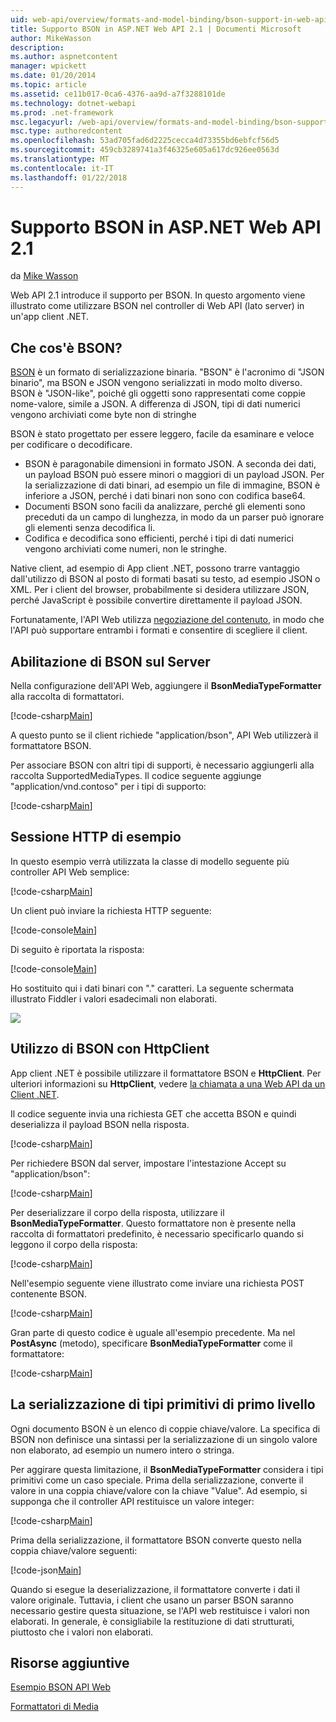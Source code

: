 ```yaml
---
uid: web-api/overview/formats-and-model-binding/bson-support-in-web-api-21
title: Supporto BSON in ASP.NET Web API 2.1 | Documenti Microsoft
author: MikeWasson
description: 
ms.author: aspnetcontent
manager: wpickett
ms.date: 01/20/2014
ms.topic: article
ms.assetid: ce11b017-0ca6-4376-aa9d-a7f3288101de
ms.technology: dotnet-webapi
ms.prod: .net-framework
msc.legacyurl: /web-api/overview/formats-and-model-binding/bson-support-in-web-api-21
msc.type: authoredcontent
ms.openlocfilehash: 53ad705fad6d2225cecca4d73355bd6ebfcf56d5
ms.sourcegitcommit: 459cb3289741a3f46325e605a617dc926ee0563d
ms.translationtype: MT
ms.contentlocale: it-IT
ms.lasthandoff: 01/22/2018
---
```

<a name="bson-support-in-aspnet-web-api-21"></a>Supporto BSON in ASP.NET Web API 2.1
====================
da [Mike Wasson](https://github.com/MikeWasson)

Web API 2.1 introduce il supporto per BSON. In questo argomento viene illustrato come utilizzare BSON nel controller di Web API (lato server) in un'app client .NET.

## <a name="what-is-bson"></a>Che cos'è BSON?

[BSON](http://bsonspec.org/) è un formato di serializzazione binaria. "BSON" è l'acronimo di "JSON binario", ma BSON e JSON vengono serializzati in modo molto diverso. BSON è "JSON-like", poiché gli oggetti sono rappresentati come coppie nome-valore, simile a JSON. A differenza di JSON, tipi di dati numerici vengono archiviati come byte non di stringhe

BSON è stato progettato per essere leggero, facile da esaminare e veloce per codificare o decodificare.

- BSON è paragonabile dimensioni in formato JSON. A seconda dei dati, un payload BSON può essere minori o maggiori di un payload JSON. Per la serializzazione di dati binari, ad esempio un file di immagine, BSON è inferiore a JSON, perché i dati binari non sono con codifica base64.
- Documenti BSON sono facili da analizzare, perché gli elementi sono preceduti da un campo di lunghezza, in modo da un parser può ignorare gli elementi senza decodifica li.
- Codifica e decodifica sono efficienti, perché i tipi di dati numerici vengono archiviati come numeri, non le stringhe.

Native client, ad esempio di App client .NET, possono trarre vantaggio dall'utilizzo di BSON al posto di formati basati su testo, ad esempio JSON o XML. Per i client del browser, probabilmente si desidera utilizzare JSON, perché JavaScript è possibile convertire direttamente il payload JSON.

Fortunatamente, l'API Web utilizza [negoziazione del contenuto](content-negotiation.md), in modo che l'API può supportare entrambi i formati e consentire di scegliere il client.

## <a name="enabling-bson-on-the-server"></a>Abilitazione di BSON sul Server

Nella configurazione dell'API Web, aggiungere il **BsonMediaTypeFormatter** alla raccolta di formattatori.

[!code-csharp[Main](bson-support-in-web-api-21/samples/sample1.cs)]

A questo punto se il client richiede "application/bson", API Web utilizzerà il formattatore BSON.

Per associare BSON con altri tipi di supporti, è necessario aggiungerli alla raccolta SupportedMediaTypes. Il codice seguente aggiunge "application/vnd.contoso" per i tipi di supporto:

[!code-csharp[Main](bson-support-in-web-api-21/samples/sample2.cs)]

## <a name="example-http-session"></a>Sessione HTTP di esempio

In questo esempio verrà utilizzata la classe di modello seguente più controller API Web semplice:

[!code-csharp[Main](bson-support-in-web-api-21/samples/sample3.cs)]

Un client può inviare la richiesta HTTP seguente:

[!code-console[Main](bson-support-in-web-api-21/samples/sample4.cmd)]

Di seguito è riportata la risposta:

[!code-console[Main](bson-support-in-web-api-21/samples/sample5.cmd)]

Ho sostituito qui i dati binari con &quot;.&quot; caratteri. La seguente schermata illustrato Fiddler i valori esadecimali non elaborati.

[![](bson-support-in-web-api-21/_static/image2.png)](bson-support-in-web-api-21/_static/image1.png)

## <a name="using-bson-with-httpclient"></a>Utilizzo di BSON con HttpClient

App client .NET è possibile utilizzare il formattatore BSON e **HttpClient**. Per ulteriori informazioni su **HttpClient**, vedere [la chiamata a una Web API da un Client .NET](../advanced/calling-a-web-api-from-a-net-client.md).

Il codice seguente invia una richiesta GET che accetta BSON e quindi deserializza il payload BSON nella risposta.

[!code-csharp[Main](bson-support-in-web-api-21/samples/sample6.cs)]

Per richiedere BSON dal server, impostare l'intestazione Accept su "application/bson":

[!code-csharp[Main](bson-support-in-web-api-21/samples/sample7.cs)]

Per deserializzare il corpo della risposta, utilizzare il **BsonMediaTypeFormatter**. Questo formattatore non è presente nella raccolta di formattatori predefinito, è necessario specificarlo quando si leggono il corpo della risposta:

[!code-csharp[Main](bson-support-in-web-api-21/samples/sample8.cs)]

Nell'esempio seguente viene illustrato come inviare una richiesta POST contenente BSON.

[!code-csharp[Main](bson-support-in-web-api-21/samples/sample9.cs)]

Gran parte di questo codice è uguale all'esempio precedente. Ma nel **PostAsync** (metodo), specificare **BsonMediaTypeFormatter** come il formattatore:

[!code-csharp[Main](bson-support-in-web-api-21/samples/sample10.cs)]

## <a name="serializing-top-level-primitive-types"></a>La serializzazione di tipi primitivi di primo livello

Ogni documento BSON è un elenco di coppie chiave/valore. La specifica di BSON non definisce una sintassi per la serializzazione di un singolo valore non elaborato, ad esempio un numero intero o stringa.

Per aggirare questa limitazione, il **BsonMediaTypeFormatter** considera i tipi primitivi come un caso speciale. Prima della serializzazione, converte il valore in una coppia chiave/valore con la chiave "Value". Ad esempio, si supponga che il controller API restituisce un valore integer:

[!code-csharp[Main](bson-support-in-web-api-21/samples/sample11.cs)]

Prima della serializzazione, il formattatore BSON converte questo nella coppia chiave/valore seguenti:

[!code-json[Main](bson-support-in-web-api-21/samples/sample12.json)]

Quando si esegue la deserializzazione, il formattatore converte i dati il valore originale. Tuttavia, i client che usano un parser BSON saranno necessario gestire questa situazione, se l'API web restituisce i valori non elaborati. In generale, è consigliabile la restituzione di dati strutturati, piuttosto che i valori non elaborati.

## <a name="additional-resources"></a>Risorse aggiuntive

[Esempio BSON API Web](https://aspnet.codeplex.com/SourceControl/latest#Samples/WebApi/BSONSample/)

[Formattatori di Media](media-formatters.md)
